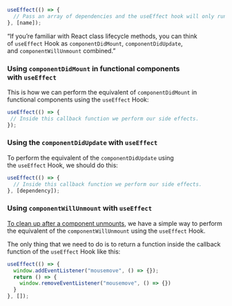 ```js
useEffect(() => {
  // Pass an array of dependencies and the useEffect hook will only run if one of the dependencies changes.
}, [name]);
```

“If you’re familiar with React class lifecycle methods, you can think of `useEffect` Hook as `componentDidMount`, `componentDidUpdate`, and `componentWillUnmount` combined.”

### Using `componentDidMount` in functional components with `useEffect`

This is how we can perform the equivalent of `componentDidMount` in functional components using the `useEffect` Hook:

 ```js
useEffect(() => {
  // Inside this callback function we perform our side effects.
});
```


### Using the `componentDidUpdate` with `useEffect`

To perform the equivalent of the `componentDidUpdate` using the `useEffect` Hook, we should do this:

```js
useEffect(() => {
  // Inside this callback function we perform our side effects.
}, [dependency]);
```


### Using `componentWillUnmount` with `useEffect`
[To clean up after a component unmounts](https://blog.logrocket.com/understanding-react-useeffect-cleanup-function/), we have a simple way to perform the equivalent of the `componentWillUnmount` using the `useEffect` Hook.

The only thing that we need to do is to return a function inside the callback function of the `useEffect` Hook like this:

```js
useEffect(() => {
  window.addEventListener("mousemove", () => {});
  return () => {
    window.removeEventListener("mousemove", () => {})
  }
}, []);
```